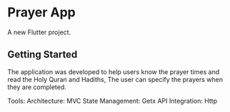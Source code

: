 # Prayer App

A new Flutter project.

## Getting Started
The application was developed to help users know the prayer times and read the Holy Quran and Hadiths,
The user can specify the prayers when they are completed.

Tools:
Architecture: MVC
State Management: Getx
API Integration: Http

 
